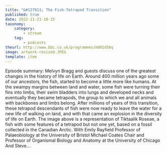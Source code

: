 ```yaml
---
title: "&#127911; The Fish-Tetrapod Transition"
published: true
date: 2022-11-21-10-33
taxonomy:
    category:
        - stream
    tag:
        - podcasts
theurl: http://www.bbc.co.uk/programmes/m001d56q
image: artwork-resized.JPEG
template: item
---
```


Episode summary: Melvyn Bragg and guests discuss one of the greatest changes in the history of life on Earth. Around 400 million years ago some of our ancestors, the fish, started to become a little more like humans. At the swampy margins between land and water, some fish were turning their fins into limbs, their swim bladders into lungs and developed necks and eventually they became tetrapods, the group to which we and all animals with backbones and limbs belong. After millions of years of this transition, these tetrapod descendants of fish were now ready to leave the water for a new life of walking on land, and with that came an explosion in the diversity of life on Earth. The image above is a representation of Tiktaalik Roseae, a fish with some features of a tetrapod but not one yet, based on a fossil collected in the Canadian Arctic. With Emily Rayfield Professor of Palaeobiology at the University of Bristol Michael Coates Chair and Professor of Organismal Biology and Anatomy at the University of Chicago And Steve&hellip;
